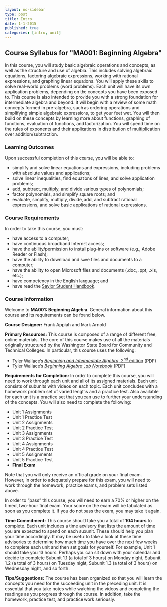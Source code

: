 ```yaml
---
layout: no-sidebar
type: post
title: Intro
date: 1-1-2015
published: true
categories: [intro, unit]
---
```

## Course Syllabus for "MA001: Beginning Algebra"

In this course, you will study basic algebraic operations and concepts, as
well as the structure and use of algebra. This includes solving algebraic
equations, factoring algebraic expressions, working with rational expressions,
and graphing linear equations. You will apply these skills to solve real-world
problems (word problems). Each unit will have its own application problems,
depending on the concepts you have been exposed to. This course is also
intended to provide you with a strong foundation for intermediate algebra and
beyond. It will begin with a review of some math concepts formed in
pre-algebra, such as ordering operations and simplifying simple algebraic
expressions, to get your feet wet. You will then build on these concepts by
learning more about functions, graphing of functions, evaluation of functions,
and factorization. You will spend time on the rules of exponents and their
applications in distribution of multiplication over addition/subtraction.


### Learning Outcomes

Upon successful completion of this course, you will be able to:

*   simplify and solve linear equations and expressions, including problems
    with absolute values and applications;
*   solve linear inequalities, find equations of lines, and solve
    application problems;
*   add, subtract, multiply, and divide various types of polynomials;
*   factor polynomials, and simplify square roots; and
*   evaluate, simplify, multiply, divide, add, and subtract rational
    expressions, and solve basic applications of rational expressions.

### Course Requirements

In order to take this course, you must:

*   have access to a computer;
*   have continuous broadband Internet access;
*   have the ability/permission to install plug-ins or software
(e.g., Adobe Reader or Flash);
*   have the ability to download and save files and documents to a
computer;
*   have the ability to open Microsoft files and documents (.doc,
.ppt, .xls, etc.);
*   have competency in the English language; and
*   have read the&nbsp;[Saylor Student Handbook](http://www.saylor.org/site/wp-content/uploads/2012/05/Saylor-StudentHandbook.pdf).

### Course Information

Welcome to **MA001: Beginning Algebra**. General information
about this course and its requirements can be found below.

**Course Designer:** Frank Appiah and Mark Arnold

**Primary Resources:** This course is composed of a range of
different free, online&nbsp;materials. The core of this course makes use of all
the materials originally structured by the Washington State Board for Community
and Technical Colleges. In particular, this course uses the following:

*   Tyler Wallace’s [_Beginning and Intermediate Algebra_,
        2<sup>nd</sup> edition](http://www.saylor.org/site/wp-content/uploads/2011/12/SAYLOR-MA001-TEXT.pdf)&nbsp;(PDF)
*   Tyler Wallace’s _[Beginning Algebra Lab Notebook](http://www.saylor.org/site/wp-content/uploads/2011/12/beginning-algebra-lab-notebook.pdf)_&nbsp;(PDF)

**Requirements for Completion:** In order to complete this course,
you will need to work through each unit and all of its assigned materials. Each
unit consists of subunits with videos on each topic. Each unit concludes with a
homework problem set of varied lengths and a practice test. Also available for
each unit is a practice set that you can use to further your understanding of
the concepts. You will also need to complete the following:

*   Unit 1 Assignments
*   Unit 1 Practice Test
*   Unit 2 Assignments
*   Unit 2 Practice Test
*   Unit 3 Assignments
*   Unit 3 Practice Test
*   Unit 4 Assignments
*   Unit 4 Practice Test
*   Unit 5 Assignments
*   Unit 5 Practice Test
*   **Final Exam**

Note that you will only receive an official grade on your final exam. However,
in order to adequately prepare for this exam, you will need to work through the
homework, practice exams, and problem sets listed above.

In order to “pass” this course, you will need to earn a 70% or higher on the
timed, two-hour final exam. Your score on the exam will be tabulated as soon as
you complete it. If you do not pass the exam, you may take it again.

**Time Commitment:** This course should take you a total of
**104 hours** to complete. Each unit includes a time advisory that
lists the amount of time you are expected to spend on each subunit. These
should help you plan your time accordingly. It may be useful to take a look at
these time advisories to determine how much time you have over the next few
weeks to complete each unit and then set goals for yourself. For example, Unit
1 should take you 13 hours. Perhaps you can sit down with your calendar and
decide to complete Subunit 1.1 (a total of 3 hours) on Monday night, Subunit
1.2 (a total of 3 hours) on Tuesday night, Subunit 1.3 (a total of 3 hours) on
Wednesday night, and so forth.

**Tips/Suggestions:** The course has been organized so that you
will learn the concepts you need for the succeeding unit in the preceding unit.
It is essential that you take notes while watching the videos and completing
the readings as you progress through the course. In addition, take the
homework, practice test, and practice work seriously.